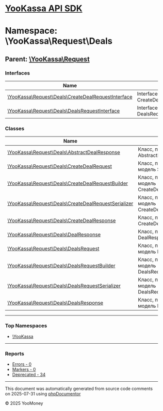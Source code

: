 # [YooKassa API SDK](../home.md)

# Namespace: \YooKassa\Request\Deals

## Parent: [\YooKassa\Request](../namespaces/yookassa-request.md)

### Interfaces

| Name | Summary |
| ---- | ------- |
| [\YooKassa\Request\Deals\CreateDealRequestInterface](../classes/YooKassa-Request-Deals-CreateDealRequestInterface.md) | Interface CreateDealRequestInterface. |
| [\YooKassa\Request\Deals\DealsRequestInterface](../classes/YooKassa-Request-Deals-DealsRequestInterface.md) | Interface DealsRequestInterface. |

### Classes

| Name | Summary |
| ---- | ------- |
| [\YooKassa\Request\Deals\AbstractDealResponse](../classes/YooKassa-Request-Deals-AbstractDealResponse.md) | Класс, представляющий AbstractDealResponse. |
| [\YooKassa\Request\Deals\CreateDealRequest](../classes/YooKassa-Request-Deals-CreateDealRequest.md) | Класс, представляющий модель SafeDealRequest. |
| [\YooKassa\Request\Deals\CreateDealRequestBuilder](../classes/YooKassa-Request-Deals-CreateDealRequestBuilder.md) | Класс, представляющий модель CreateDealRequestBuilder. |
| [\YooKassa\Request\Deals\CreateDealRequestSerializer](../classes/YooKassa-Request-Deals-CreateDealRequestSerializer.md) | Класс, представляющий модель CreateDealRequestSerializer. |
| [\YooKassa\Request\Deals\CreateDealResponse](../classes/YooKassa-Request-Deals-CreateDealResponse.md) | Класс, представляющий CreateDealResponse. |
| [\YooKassa\Request\Deals\DealResponse](../classes/YooKassa-Request-Deals-DealResponse.md) | Класс, представляющий DealResponse. |
| [\YooKassa\Request\Deals\DealsRequest](../classes/YooKassa-Request-Deals-DealsRequest.md) | Класс, представляющий модель DealsRequest. |
| [\YooKassa\Request\Deals\DealsRequestBuilder](../classes/YooKassa-Request-Deals-DealsRequestBuilder.md) | Класс, представляющий модель DealsRequestBuilder. |
| [\YooKassa\Request\Deals\DealsRequestSerializer](../classes/YooKassa-Request-Deals-DealsRequestSerializer.md) | Класс, представляющий модель DealsRequestSerializer. |
| [\YooKassa\Request\Deals\DealsResponse](../classes/YooKassa-Request-Deals-DealsResponse.md) | Класс, представляющий модель DealsResponse. |

---

### Top Namespaces

* [\YooKassa](../namespaces/yookassa.md)

---

### Reports
* [Errors - 0](../reports/errors.md)
* [Markers - 0](../reports/markers.md)
* [Deprecated - 34](../reports/deprecated.md)

---

This document was automatically generated from source code comments on 2025-07-31 using [phpDocumentor](http://www.phpdoc.org/)

&copy; 2025 YooMoney